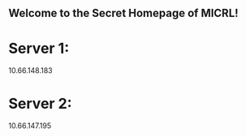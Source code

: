 ## Welcome to the Secret Homepage of MICRL!
# Server 1:
10.66.148.183
# Server 2:
10.66.147.195







